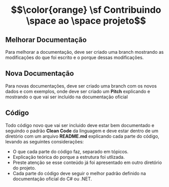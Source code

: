 # $$\color{orange} \sf Contribuindo \space ao \space projeto$$

## Melhorar Documentação

Para melhorar a documentação, deve ser criado uma branch mostrando as modificações do que foi escrito e o porque dessas modificações.

## Nova Documentação

Para novas documentações, deve ser criado uma branch com os novos dados e com exemplos, onde deve ser criado um **Pitch** explicando e mostrando o que vai ser incluído na documentação oficial

## Código

Todo código novo que vai ser incluido deve estar bem documentado e seguindo o padrão **Clean Code** da linguagem e deve estar dentro de um diretório com um arquivo **README.md** explicando cada parte do código, levando as seguintes considerações:

- O que cada parte do código faz, separado em tópicos.
- Explicação teórica do porque a estrutura foi utlizada.
- Preste atenção se esse conteúdo já foi apresentado em outro diretório do projeto.
- Cada parte do código deve seguir o melhor padrão definido na documentação oficial do C# ou .NET.
